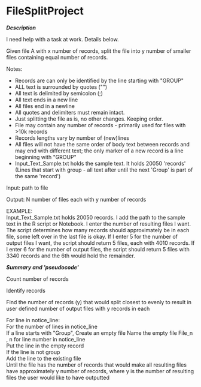 # FileSplitProject

***Description***

I need help with a task at work. Details below.	

Given file A with x number of records, split the file into y number of smaller files containing equal number of records.	

Notes:	
* Records are can only be identified by the line starting with "GROUP"	
* ALL text is surrounded by quotes ("")	
* All text is delimited by semicolon (;)	
* All text ends in a new line	
* All files end in a newline	
* All quotes and delimiters must remain intact. 	
* Just splitting the file as is, no other changes. Keeping order.	
* File may contain any number of records - primarily used for files with >10k records	
* Records lengths vary by number of (new)lines	
* All files will not have the same order of body text between records and may end with different text; the only marker of a new record is a line beginning with "GROUP"	
* Input_Text_Sample.txt holds the sample text. It holds 20050 'records' (Lines that start with group - all text after until the next 'Group' is part of the same 'record')	

Input: path to file 	

Output: N number of files each with y number of records	
	
EXAMPLE:	
Input_Text_Sample.txt holds 20050 records. I add the path to the sample text in the R script or Notebook. I enter the number of resulting files I want. The script determines how many records should approximately be in each file, some left over in the last file is okay. If I enter 5 for the number of output files I want, the script should return 5 files, each with 4010 records. If I enter 6 for the number of output files, the script should return 5 files with 3340 records and the 6th would hold the remainder.	
	
***Summary and 'pseudocode'***	

Count number of records 	

Identify records 	

Find the number of records (y) that would split closest to evenly to result in user defined number of output files with y records in each 	

For line in notice_line: 	
	For the number of lines in notice_line 	
	If a line starts with "Group", Create an empty file	
	Name the empty file File_n , n for line number in notice_line	
	Put the line in the empty record	
	If the line is not group 	
	Add the line to the existing file	
	Until the file has the number of records that would make all resulting files have approximately y number of records, where y is the number of resulting files the user would like to have outputted	
